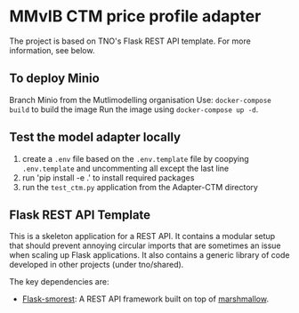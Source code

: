 # MMvIB CTM price profile adapter

The project is based on TNO's Flask REST API template. For more information, see below.

## To deploy Minio
Branch Minio from the Mutlimodelling organisation
Use: `docker-compose build` to build the image
Run the image using `docker-compose up -d`.

## Test the model adapter locally

1. create a ```.env``` file based on the ```.env.template``` file by coopying ```.env.template``` and uncommenting all except the last line
2. run 'pip install -e .' to install required packages
3. run the ```test_ctm.py``` application from the Adapter-CTM directory

## Flask REST API Template

This is a skeleton application for a REST API. It contains a modular setup that should prevent annoying circular imports
that are sometimes an issue when scaling up Flask applications. It also contains a
generic library of code developed in other projects (under tno/shared).

The key dependencies are:

- [Flask-smorest](https://flask-smorest.readthedocs.io): A REST API framework built on top
  of [marshmallow](https://marshmallow.readthedocs.io/).
